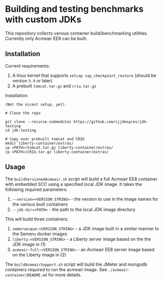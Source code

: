 # Building and testing benchmarks with custom JDKs

This repository collects various container build/benchmarking utilities.
Currently only Acmeair EE8 can be built.

## Installation

Current requirements:

1. A linux kernel that supports `setcap cap_checkpoint_restore` (should be version `5.9` or later)
2. A prebuilt `tomcat.tar.gz` and `criu.tar.gz`

Installation:

``` shell
(Not the nicest setup, yet).

# Clone the repo

git clone --recurse-submodules https://github.com/cjjdespres/jdk-testing
cd jdk-testing

# Copy over prebuilt tomcat and CRIU
mkdir liberty-container/extras/
cp <PATH>/tomcat.tar.gz liberty-container/extras/
cp <PATH>/CRIU.tar.gz liberty-container/extras/
```

## Usage

The `buildVersionedAcmeair.sh` script will build a full Acmeair EE8 container
with embedded SCC using a specified local JDK image. It takes the following
required parameters:

1. `--version=<VERSION_STRING>` - the version to use in the image names for the various
   built containers
2. `--jdk-dir=<PATH>` - the path to the local JDK image directory

This will build three containers:

1. `semeruesque:<VERSION_STRING>` - a JDK image built in a similar manner to the Semeru docker images
2. `liberty:<VERSION_STRING>` - a Liberty server image based on the the JDK image in (1)
3. `acmeair-full:<VERSION_STRING>` - an Acmeair EE8 server image based on the Liberty image in (2)


The `buildAcmeairSupport.sh` script will build the JMeter and mongodb containers required to run the acmeair image. See `./acmeair-container/README.md` for more details.
